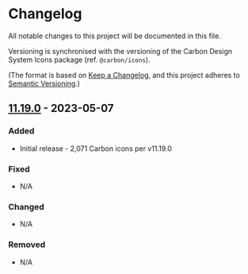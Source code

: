 # Changelog

All notable changes to this project will be documented in this file.

Versioning is synchronised with the versioning of the Carbon Design System Icons package (ref. `@carbon/icons`).

(The format is based on [Keep a Changelog](https://keepachangelog.com/en/1.0.0/),
and this project adheres to [Semantic Versioning](https://semver.org/spec/v2.0.0.html).)

## [11.19.0](https://github.com/iancharlesdouglas/carbon-icons-qwik/releases/tag/11.9.0) - 2023-05-07

### Added

- Initial release - 2,071 Carbon icons per v11.19.0

### Fixed

- N/A

### Changed

- N/A


### Removed

- N/A
